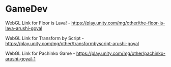 # GameDev

WebGL Link for Floor is Lava! - https://play.unity.com/mg/other/the-floor-is-lava-arushi-goyal

WebGL Link for Transform by Script - https://play.unity.com/mg/other/transformbyscript-arushi-goyal

WebGL Link for Pachinko Game - https://play.unity.com/mg/other/pachinko-arushi-goyal-1
